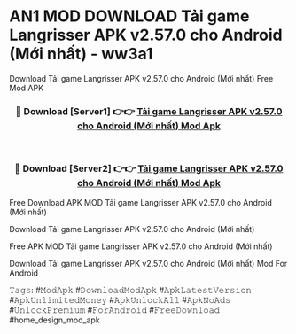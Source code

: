 # AN1 MOD DOWNLOAD Tải game Langrisser APK v2.57.0 cho Android (Mới nhất) - ww3a1
Download Tải game Langrisser APK v2.57.0 cho Android (Mới nhất) Free Mod APK

<div align="center">
<h3>🔴 Download [Server1] 👉👉 <a href="https://apk-comot.site?title=Tải_game_Langrisser_APK_v2.57.0_cho_Android_(Mới_nhất)">Tải game Langrisser APK v2.57.0 cho Android (Mới nhất) Mod Apk</a></h3><br>

<h3>🔴 Download [Server2] 👉👉 <a href="https://apk-comot.site?title=Tải_game_Langrisser_APK_v2.57.0_cho_Android_(Mới_nhất)">Tải game Langrisser APK v2.57.0 cho Android (Mới nhất) Mod Apk</a></h3>
</div>


Free Download APK MOD Tải game Langrisser APK v2.57.0 cho Android (Mới nhất)

Download Tải game Langrisser APK v2.57.0 cho Android (Mới nhất) 

Free APK MOD Tải game Langrisser APK v2.57.0 cho Android (Mới nhất) 

Download Tải game Langrisser APK v2.57.0 cho Android (Mới nhất) Mod For Android

𝚃𝚊𝚐𝚜: #𝙼𝚘𝚍𝙰𝚙𝚔 #𝙳𝚘𝚠𝚗𝚕𝚘𝚊𝚍𝙼𝚘𝚍𝙰𝚙𝚔 #𝙰𝚙𝚔𝙻𝚊𝚝𝚎𝚜𝚝𝚅𝚎𝚛𝚜𝚒𝚘𝚗 #𝙰𝚙𝚔𝚄𝚗𝚕𝚒𝚖𝚒𝚝𝚎𝚍𝙼𝚘𝚗𝚎𝚢 #𝙰𝚙𝚔𝚄𝚗𝚕𝚘𝚌𝚔𝙰𝚕𝚕 #𝙰𝚙𝚔𝙽𝚘𝙰𝚍𝚜 #𝚄𝚗𝚕𝚘𝚌𝚔𝙿𝚛𝚎𝚖𝚒𝚞𝚖 #𝙵𝚘𝚛𝙰𝚗𝚍𝚛𝚘𝚒𝚍 #𝙵𝚛𝚎𝚎𝙳𝚘𝚠𝚗𝚕𝚘𝚊𝚍 #home_design_mod_apk